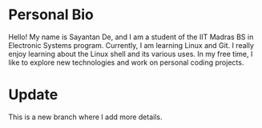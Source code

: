 # Personal Bio
Hello!
My name is Sayantan De, and I am a student of the IIT Madras BS in Electronic Systems program.
Currently, I am learning Linux and Git.
I really enjoy learning about the Linux shell and its various uses.
In my free time, I like to explore new technologies and work on personal coding projects.
# Update
This is a new branch where I add more details.
